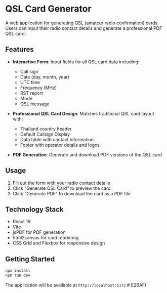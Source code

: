 # QSL Card Generator

A web application for generating QSL (amateur radio confirmation) cards. Users can input their radio contact details and generate a professional PDF QSL card.

## Features

- **Interactive Form**: Input fields for all QSL card data including:
  - Call sign
  - Date (day, month, year)
  - UTC time
  - Frequency (MHz)
  - RST report
  - Mode
  - QSL message

- **Professional QSL Card Design**: Matches traditional QSL card layout with:
  - Thailand country header
  - Default Callsign Display
  - Data table with contact information
  - Footer with operator details and logos

- **PDF Generation**: Generate and download PDF versions of the QSL card

## Usage

1. Fill out the form with your radio contact details
2. Click "Generate QSL Card" to preview the card
3. Click "Generate PDF" to download the card as a PDF file

## Technology Stack

- React 19
- Vite
- jsPDF for PDF generation
- html2canvas for card rendering
- CSS Grid and Flexbox for responsive design

## Getting Started

```bash
npm install
npm run dev
```

The application will be available at `http://localhost:5173`
#   E 2 6 A F I  
 